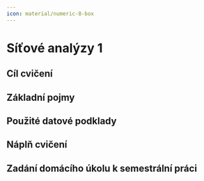 ```yaml
---
icon: material/numeric-8-box
---
```


# Síťové analýzy 1

## Cíl cvičení

## Základní pojmy

## Použité datové podklady

## Náplň cvičení

## Zadání domácího úkolu k semestrální práci